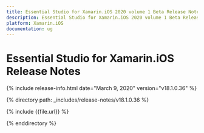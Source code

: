 ```yaml
---
title: Essential Studio for Xamarin.iOS 2020 volume 1 Beta Release Notes  
description: Essential Studio for Xamarin.iOS 2020 volume 1 Beta Release Notes  
platform: Xamarin.iOS
documentation: ug
---
```


# Essential Studio for Xamarin.iOS  Release Notes  

{% include release-info.html date="March 9, 2020"  version="v18.1.0.36" %} 


{% directory path: _includes/release-notes/v18.1.0.36 %}

{% include {{file.url}} %}

{% enddirectory %}